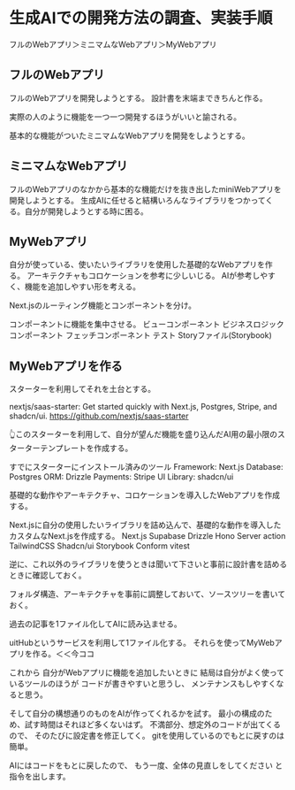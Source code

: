 <!--
title:   私の生成AIを活用したWebアプリ開発 結局は自分の理解できるものを使っての時短
tags:    Next.js,cline,githubcopilot,生成AI
id:      8f7e8033feebe556d5ec
private: true
-->
# 生成AIでの開発方法の調査、実装手順

フルのWebアプリ＞ミニマムなWebアプリ＞MyWebアプリ



## フルのWebアプリ

フルのWebアプリを開発しようとする。
設計書を末端まできちんと作る。

実際の人のように機能を一つ一つ開発するほうがいいと諭される。

基本的な機能がついたミニマムなWebアプリを開発をしようとする。

## ミニマムなWebアプリ

フルのWebアプリのなかから基本的な機能だけを抜き出したminiWebアプリを開発しようとする。
生成AIに任せると結構いろんなライブラリをつかってくる。自分が開発しようとする時に困る。

## MyWebアプリ

自分が使っている、使いたいライブラリを使用した基礎的なWebアプリを作る。
アーキテクチャもコロケーションを参考に少しいじる。
AIが参考しやすく、機能を追加しやすい形を考える。

Next.jsのルーティング機能とコンポーネントを分け。

コンポーネントに機能を集中させる。
ビューコンポーネント
ビジネスロジックコンポーネント
フェッチコンポーネント
テスト
Storyファイル(Storybook)



## MyWebアプリを作る

スターターを利用してそれを土台とする。

nextjs/saas-starter: Get started quickly with Next.js, Postgres, Stripe, and shadcn/ui.
https://github.com/nextjs/saas-starter

👆このスターターを利用して、自分が望んだ機能を盛り込んだAI用の最小限のスターターテンプレートを作成する。

すでにスターターにインストール済みのツール
Framework: Next.js
Database: Postgres
ORM: Drizzle
Payments: Stripe
UI Library: shadcn/ui

基礎的な動作やアーキテクチャ、コロケーションを導入したWebアプリを作成する。

Next.jsに自分の使用したいライブラリを詰め込んで、基礎的な動作を導入したカスタムなNext.jsを作成する。
Next.js
Supabase
Drizzle
Hono
Server action
TailwindCSS
Shadcn/ui
Storybook
Conform
vitest

逆に、これ以外のライブラリを使うときは聞いて下さいと事前に設計書を詰めるときに確認しておく。

フォルダ構造、アーキテクチャを事前に調整しておいて、ソースツリーを書いておく。




過去の記事を1ファイル化してAIに読み込ませる。

uitHubというサービスを利用して1ファイル化する。
それらを使ってMyWebアプリを作る。＜＜今ココ





これから
自分がWebアプリに機能を追加したいときに
結局は自分がよく使っているツールのほうが
コードが書きやすいと思うし、
メンテナンスもしやすくなると思う。


そして自分の構想通りのものをAIが作ってくれるかを試す。
最小の構成のため、試す時間はそれほど多くないはず。
不満部分、想定外のコードが出てくるので、
そのたびに設定書を修正してく。
gitを使用しているのでもとに戻すのは簡単。

AIにはコードをもとに戻したので、
もう一度、全体の見直しをしてください
と指令を出します。




